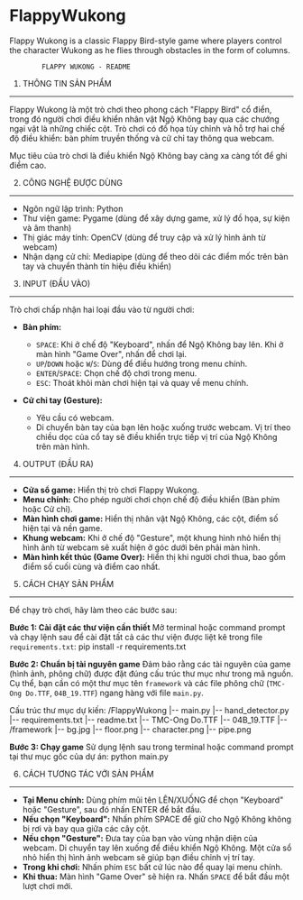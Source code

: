 # FlappyWukong
Flappy Wukong is a classic Flappy Bird-style game where players control the character Wukong as he flies through obstacles in the form of columns.


            FLAPPY WUKONG - README

1. THÔNG TIN SẢN PHẨM
---------------------
Flappy Wukong là một trò chơi theo phong cách "Flappy Bird" cổ điển, 
trong đó người chơi điều khiển nhân vật Ngộ Không bay qua các chướng ngại vật là những chiếc cột. 
Trò chơi có đồ họa tùy chỉnh và hỗ trợ hai chế độ điều khiển: bàn phím truyền thống và cử chỉ tay thông qua webcam.

Mục tiêu của trò chơi là điều khiển Ngộ Không bay càng xa càng tốt để ghi điểm cao.

2. CÔNG NGHỆ ĐƯỢC DÙNG
-----------------------
- Ngôn ngữ lập trình: Python
- Thư viện game: Pygame (dùng để xây dựng game, xử lý đồ họa, sự kiện và âm thanh)
- Thị giác máy tính: OpenCV (dùng để truy cập và xử lý hình ảnh từ webcam)
- Nhận dạng cử chỉ: Mediapipe (dùng để theo dõi các điểm mốc trên bàn tay và chuyển thành tín hiệu điều khiển)

3. INPUT (ĐẦU VÀO)
------------------
Trò chơi chấp nhận hai loại đầu vào từ người chơi:

- **Bàn phím:**
  - `SPACE`: Khi ở chế độ "Keyboard", nhấn để Ngộ Không bay lên. Khi ở màn hình "Game Over", nhấn để chơi lại.
  - `UP`/`DOWN` hoặc `W`/`S`: Dùng để điều hướng trong menu chính.
  - `ENTER`/`SPACE`: Chọn chế độ chơi trong menu.
  - `ESC`: Thoát khỏi màn chơi hiện tại và quay về menu chính.

- **Cử chỉ tay (Gesture):**
  - Yêu cầu có webcam.
  - Di chuyển bàn tay của bạn lên hoặc xuống trước webcam. Vị trí theo chiều dọc của cổ tay sẽ điều khiển trực tiếp vị trí của Ngộ Không trên màn hình.

4. OUTPUT (ĐẦU RA)
-------------------
- **Cửa sổ game:** Hiển thị trò chơi Flappy Wukong.
- **Menu chính:** Cho phép người chơi chọn chế độ điều khiển (Bàn phím hoặc Cử chỉ).
- **Màn hình chơi game:** Hiển thị nhân vật Ngộ Không, các cột, điểm số hiện tại và nền game.
- **Khung webcam:** Khi ở chế độ "Gesture", một khung hình nhỏ hiển thị hình ảnh từ webcam sẽ xuất hiện ở góc dưới bên phải màn hình.
- **Màn hình kết thúc (Game Over):** Hiển thị khi người chơi thua, bao gồm điểm số cuối cùng và điểm cao nhất.

5. CÁCH CHẠY SẢN PHẨM
----------------------
Để chạy trò chơi, hãy làm theo các bước sau:

**Bước 1: Cài đặt các thư viện cần thiết**
Mở terminal hoặc command prompt và chạy lệnh sau để cài đặt tất cả các thư viện được liệt kê trong file `requirements.txt`:
pip install -r requirements.txt

**Bước 2: Chuẩn bị tài nguyên game**
Đảm bảo rằng các tài nguyên của game (hình ảnh, phông chữ) được đặt đúng cấu trúc thư mục như trong mã nguồn. Cụ thể, bạn cần có một thư mục tên `framework` và các file phông chữ (`TMC-Ong Do.TTF`, `04B_19.TTF`) ngang hàng với file `main.py`.

Cấu trúc thư mục dự kiến:
/FlappyWukong
|-- main.py
|-- hand_detector.py
|-- requirements.txt
|-- readme.txt
|-- TMC-Ong Do.TTF
|-- 04B_19.TTF
|-- /framework
    |-- bg.jpg
    |-- floor.png
    |-- character.png
    |-- pipe.png

**Bước 3: Chạy game**
Sử dụng lệnh sau trong terminal hoặc command prompt tại thư mục gốc của dự án:
python main.py

6. CÁCH TƯƠNG TÁC VỚI SẢN PHẨM
--------------------------------
- **Tại Menu chính:** Dùng phím mũi tên LÊN/XUỐNG để chọn "Keyboard" hoặc "Gesture", sau đó nhấn ENTER để bắt đầu.
- **Nếu chọn "Keyboard":** Nhấn phím SPACE để giữ cho Ngộ Không không bị rơi và bay qua giữa các cây cột.
- **Nếu chọn "Gesture":** Đưa tay của bạn vào vùng nhận diện của webcam. Di chuyển tay lên xuống để điều khiển Ngộ Không. Một cửa sổ nhỏ hiển thị hình ảnh webcam sẽ giúp bạn điều chỉnh vị trí tay.
- **Trong khi chơi:** Nhấn phím `ESC` bất cứ lúc nào để quay lại menu chính.
- **Khi thua:** Màn hình "Game Over" sẽ hiện ra. Nhấn `SPACE` để bắt đầu một lượt chơi mới.
